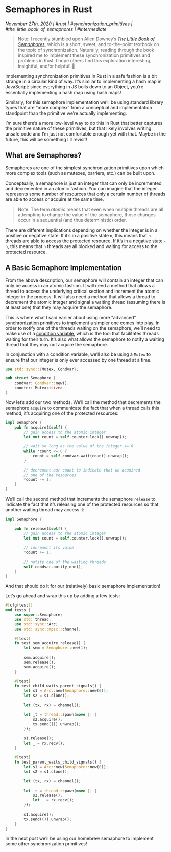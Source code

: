 # Semaphores in Rust
_November 27th, 2020 | #rust | #synchronization_primitives | #the_little_book_of_semaphores | #intermediate_

> Note: I recently stumbled upon Allen Downey’s [_The Little Book of Semaphores_](https://greenteapress.com/wp/semaphores), which is a short, sweet, and to-the-point textbook on the topic of synchronization. 
> Naturally, reading through the book inspired me to implement these synchronization primitives and problems in Rust.
> I hope others find this exploration interesting, insightful, and/or helpful! 🙂

Implementing synchronization primitives in Rust in a safe fashion is a bit strange in a circular kind of way. It’s similar to implementing a hash map in JavaScript: since everything in JS boils down to an Object, you’re essentially implementing a hash map using hash maps!

Similarly, for this semaphore implementation we’ll be using standard library types that are “more complex” from a conceptual and implementation standpoint than the primitive we’re actually implementing. 

I’m sure there’s a more low-level way to do this in Rust that better captures the primitive nature of these primitives, but that likely involves writing unsafe code and I’m just not comfortable enough yet with that. Maybe in the future, this will be something I’ll revisit! 

## What are Semaphores?

Semaphores are one of the simplest synchronization primitives upon which more complex tools (such as mutexes, barriers, etc.) can be built upon. 

Conceptually, a semaphore is just an integer that can only be incremented and decremented in an atomic fashion. You can imagine that the integer represents some number of resources that only a certain number of threads are able to access or acquire at the same time. 

> Note: The term _atomic_ means that even when multiple threads are all attempting to change the value of the semaphore, those changes occur in a sequential (and thus deterministic) order. 

There are different implications depending on whether the integer is in a positive or negative state. If it’s in a positive state `n`, this means that `n` threads are able to access the protected resource. If it’s in a negative state `-n`, this means that `n` threads are all blocked and waiting for access to the protected resource. 

## A Basic Semaphore Implementation

From the above description, our semaphore will contain an integer that can only be access in an atomic fashion. It will need a method that allows a thread to access the underlying critical section and increment the atomic integer in the process. It will also need a method that allows a thread to decrement the atomic integer and signal a waiting thread (assuming there is at least one) that they may acquire the semaphore. 

This is where what I said earlier about using more “advanced” synchronization primitives to implement a simpler one comes into play. In order to notify one of the threads waiting on the semaphore, we’ll need to make use of a [condition variable][condvar], which is the tool that facilitates threads waiting for their turn. It’s also what allows the semaphore to notify a waiting thread that they may not acquire the semaphore.  

In conjunction with a condition variable, we’ll also be using a `Mutex` to ensure that our integer is only ever accessed by one thread at a time. 

```rust
use std::sync::{Mutex, Condvar};

pub struct Semaphore {
    condvar: Condvar::new(),	
    counter: Mutex<isize>
}
```

Now let’s add our two methods. We’ll call the method that decrements the semaphore `acquire` to communicate the fact that when a thread calls this method, it’s acquiring one of the protected resources:

```rust
impl Semaphore {
	pub fn acquire(&self) {
		// gain access to the atomic integer 
		let mut count = self.counter.lock().unwrap();
		
		// wait so long as the value of the integer <= 0
		while *count <= 0 {
			count = self.condvar.wait(count).unwrap();
		}
		
		// decrement our count to indicate that we acquired
		// one of the resources
		*count -= 1;	
	}
}
```

We’ll call the second method that increments the semaphore `release` to indicate the fact that it’s releasing one of the protected resources so that another waiting thread may access it:

```rust
impl Semaphore {
	...
	pub fn release(&self) {
		// gain access to the atomic integer
		let mut count = self.counter.lock().unwrap();
		
		// increment its value 
		*count += 1;
		
		// notify one of the waiting threads 
		self.condvar.notify_one();
	}
}
```

And that should do it for our (relatively) basic semaphore implementation! 

Let’s go ahead and wrap this up by adding a few tests:

```rust
#[cfg(test)]
mod tests {
    use super::Semaphore;
    use std::thread;
    use std::sync::Arc;
    use std::sync::mpsc::channel;
  
    #[test]
    fn test_sem_acquire_release() {
	    let sem = Semaphore::new(1);
	  
	    sem.acquire();
	    sem.release();
	    sem.acquire();
    }
  
    #[test]
    fn test_child_waits_parent_signals() {
	    let s1 = Arc::new(Semaphore::new(0));
	    let s2 = s1.clone();
	  
	    let (tx, rx) = channel();
	  
	    let _t = thread::spawn(move || {
		    s2.acquire();
		    tx.send(()).unwrap();
	    });
	  
	    s1.release();
	    let _ = rx.recv();
    }
  
    #[test]
    fn test_parent_waits_child_signals() {
	    let s1 = Arc::new(Semaphore::new(0));
	    let s2 = s1.clone();
	  
	    let (tx, rx) = channel();
	  
	    let _t = thread::spawn(move || {
		    s2.release();
		    let _ = rx.recv();
	    });
	  
	    s1.acquire();
	    tx.send(()).unwrap();
    }
}
```

In the next post we’ll be using our homebrew semaphore to implement some other synchronization primitives!

[condvar]: https://doc.rust-lang.org/std/sync/struct.Condvar.html
